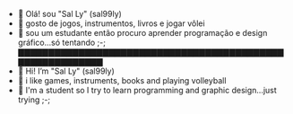 - 👋 Olá! sou "Sal Ly" (sal99ly)
- 👀 gosto de jogos, instrumentos, livros e jogar vôlei 
- 💞️ sou um estudante então procuro aprender programação e design gráfico...só tentando ;-;
▇▇▇▇▇▇▇▇▇▇▇▇▇▇▇▇▇▇▇▇▇▇▇▇▇▇▇▇▇▇▇▇▇▇▇▇▇▇▇▇▇▇▇▇▇▇▇▇▇▇▇▇▇▇▇▇▇▇
- 👋 Hi! I’m "Sal Ly" (sal99ly)
- 👀 i like games, instruments, books and playing volleyball
- 💞️ I'm a student so I try to learn programming and graphic design...just trying ;-;
